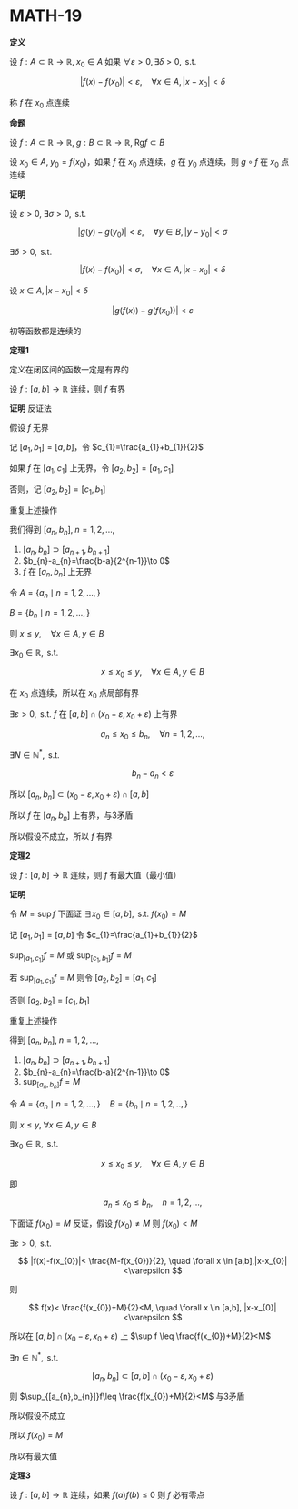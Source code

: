 # MATH-19

**定义**

设 $f:A\subset \mathbb{R}\to \mathbb{R}, \; x_{0} \in A$  如果 $\forall \varepsilon>0, \exists \delta>0,\text{ s.t.}$

$$
|f(x)-f(x_{0})|<\varepsilon, \quad \forall x \in A, |x-x_{0}|<\delta
$$

称 $f$ 在 $x_{0}$ 点连续

**命题**

设 $f:A\subset \mathbb{R}\to \mathbb{R}, \; g:B\subset \mathbb{R}\to \mathbb{R}, \; \mathrm{Rg} f\subset B$

设 $x_{0}\in A, \; y_{0}=f(x_{0})$，如果 $f$ 在 $x_{0}$ 点连续，$g$ 在 $y_{0}$ 点连续，则 $g\circ f$ 在 $x_{0}$ 点连续

**证明**

设 $\varepsilon>0, \; \exists \sigma >0,\text{ s.t.}$

$$
|g(y)-g(y_{0})|<\varepsilon, \quad \forall y \in B, |y-y_{0}|<\sigma
$$

$\exists \delta>0,\text{ s.t.}$

$$
|f(x)-f(x_{0})|<\sigma, \quad \forall x \in A, |x-x_{0}|<\delta
$$

设 $x \in A, |x-x_{0}|<\delta$

$$
|g(f(x))-g(f(x_{0}))|<\varepsilon
$$

初等函数都是连续的

**定理1**

定义在闭区间的函数一定是有界的

设 $f:[a,b]\to \mathbb{R}$ 连续，则 $f$ 有界

**证明** 反证法

假设 $f$ 无界

记 $[a_{1},b_{1}]=[a,b]$，令 $c_{1}=\frac{a_{1}+b_{1}}{2}$

如果 $f$ 在 $[a_{1},c_{1}]$ 上无界，令 $[a_{2},b_{2}]=[a_{1},c_{1}]$

否则，记 $[a_{2},b_{2}]=[c_{1},b_{1}]$

重复上述操作

我们得到 $[a_{n},b_{n}],  \; n=1,2,\dots,$

1. $[a_{n},b_{n}]\supset [a_{n+1},b_{n+1}]$
2. $b_{n}-a_{n}=\frac{b-a}{2^{n-1}}\to 0$
3. $f$ 在 $[a_{n},b_{n}]$ 上无界

令 $A=\{ a_{n} \mid n=1,2,\dots, \}$

$B=\{ b_{n} \mid n=1,2,\dots, \}$

则 $x\leq y,\quad \forall x \in A, y \in B$

$\exists x_{0}\in \mathbb{R},\text{ s.t.}$

$$
x\leq x_{0}\leq y, \quad \forall x \in A, y \in B
$$

在 $x_{0}$ 点连续，所以在 $x_{0}$ 点局部有界

$\exists \varepsilon>0,\text{ s.t. } f$ 在 $[a, b]\cap(x_{0}-\varepsilon,x_{0}+\varepsilon)$ 上有界

$$
a_{n}\leq x_{0}\leq b_{n}, \quad \forall n=1,2,\dots,
$$

$\exists N \in \mathbb{N}^{*},\text{ s.t.}$

$$
b_{n}-a_{n}<\varepsilon
$$

所以 $[a_{n},b_{n}]\subset(x_{0}-\varepsilon,x_{0}+\varepsilon) \cap [a,b]$

所以 $f$ 在 $[a_{n},b_{n}]$ 上有界，与3矛盾

所以假设不成立，所以 $f$ 有界

**定理2**

设 $f:[a,b]\to \mathbb{R}$ 连续，则 $f$ 有最大值（最小值）

**证明**

令 $M=\sup f$ 下面证 $\exists x_{0}\in[a,b],\text{ s.t. } f(x_{0})=M$

记 $[a_{1},b_{1}]=[a,b]$ 令 $c_{1}=\frac{a_{1}+b_{1}}{2}$

$\sup_{[a_{1},c_{1}]} f=M$ 或 $\sup_{[c_{1},b_{1}]}f=M$

若 $\sup_{[a_{1},c_{1}]}f=M$ 则令 $[a_{2},b_{2}]=[a_{1},c_{1}]$

否则 $[a_{2},b_{2}]=[c_{1},b_{1}]$

重复上述操作

得到 $[a_{n},b_{n}],\;n=1,2,\dots,$

1. $[a_{n},b_{n}]\supset[a_{n+1},b_{n+1}]$
2. $b_{n}-a_{n}=\frac{b-a}{2^{n-1}}\to 0$
3. $\sup_{[a_{n},b_{n}]}f=M$

令 $A=\{ a_{n} \mid n=1,2,\dots, \} \quad B=\{ b_{n}\mid n=1,2,.., \}$

则 $x\leq y, \; \forall x \in A, y\in B$

$\exists x_{0}\in \mathbb{R},\text{ s.t.}$

$$
x\leq x_{0}\leq y, \quad \forall x \in A, y \in B
$$

即

$$
a_{n}\leq x_{0}\leq b_{n}, \quad n=1,2,\dots,
$$

下面证 $f(x_{0})=M$ 反证，假设 $f(x_{0})\neq M$ 则 $f(x_{0})<M$

$\exists \varepsilon>0,\text{ s.t.}$

$$
|f(x)-f(x_{0})|< \frac{M-f(x_{0})}{2}, \quad \forall x \in [a,b],|x-x_{0}|<\varepsilon
$$

则 

$$
f(x)< \frac{f(x_{0})+M}{2}<M, \quad \forall x \in [a,b], |x-x_{0}|<\varepsilon
$$

所以在 $[a,b]\cap(x_{0}-\varepsilon,x_{0}+\varepsilon)$ 上 $\sup f \leq \frac{f(x_{0})+M}{2}<M$

$\exists n \in \mathbb{N}^{*},\text{ s.t.}$

$$
[a_{n},b_{n}]\subset[a,b]\cap(x_{0}-\varepsilon,x_{0}+\varepsilon)
$$

则 $\sup_{[a_{n},b_{n}]}f\leq \frac{f(x_{0})+M}{2}<M$ 与3矛盾

所以假设不成立

所以 $f(x_{0})=M$

所以有最大值

**定理3**

设 $f:[a,b]\to \mathbb{R}$ 连续，如果 $f(a)f(b)\leq 0$ 则 $f$ 必有零点

